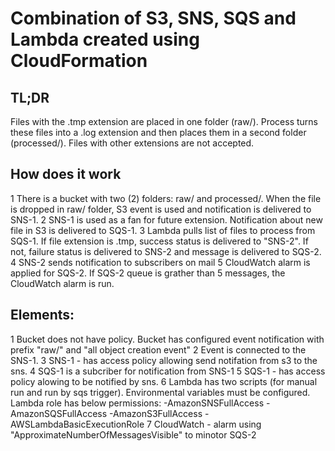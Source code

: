 # Combination of S3, SNS, SQS and Lambda created using CloudFormation

## TL;DR
Files with the .tmp extension are placed in one folder (raw/). Process turns these files into a .log extension and then places them in a second folder (processed/). Files with other extensions are not accepted.

## How does it work
1 There is a bucket with two (2) folders: raw/ and processed/. When the file is dropped in raw/ folder, S3 event is used and notification is delivered to SNS-1.
2 SNS-1 is used as a fan for future extension. Notification about new file in S3 is delivered to SQS-1. 
3 Lambda pulls list of files to process from SQS-1. If file extension is .tmp, success status is delivered to "SNS-2". If not, failure status is delivered to SNS-2 and message is delivered to SQS-2.
4 SNS-2 sends notification to subscribers on mail
5 CloudWatch alarm is applied for SQS-2. If SQS-2 queue is grather than 5 messages, the CloudWatch alarm is run.

## Elements:
1 Bucket does not have policy. Bucket has configured event notification with prefix "raw/" and "all object creation event"
2 Event is connected to the SNS-1. 
3 SNS-1 - has access policy allowing send notifation from s3 to the sns. 
4 SQS-1 is a subcriber for notification from SNS-1
5 SQS-1 - has access policy alowing to be notified by sns.
6 Lambda has two scripts (for manual run and run by sqs trigger). Environmental variables must be configured.
Lambda role has below permissions:
-AmazonSNSFullAccess
-AmazonSQSFullAccess
-AmazonS3FullAccess
-AWSLambdaBasicExecutionRole
7 CloudWatch - alarm using "ApproximateNumberOfMessagesVisible" to minotor SQS-2

